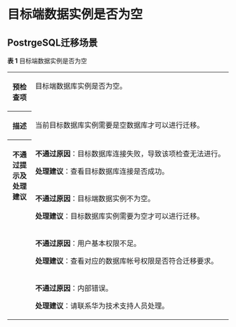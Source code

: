 # 目标端数据实例是否为空<a name="drs_11_0037"></a>

## PostrgeSQL迁移场景<a name="section366832884310"></a>

**表 1**  目标端数据实例是否为空

<a name="table13946102018118"></a>
<table><tbody><tr id="row1894642011114"><th class="firstcol" valign="top" width="11%" id="mcps1.2.3.1.1"><p id="p1094652017115"><a name="p1094652017115"></a><a name="p1094652017115"></a><strong id="b5962320116"><a name="b5962320116"></a><a name="b5962320116"></a>预检查项</strong></p>
</th>
<td class="cellrowborder" valign="top" width="89%" headers="mcps1.2.3.1.1 "><p id="p59626205116"><a name="p59626205116"></a><a name="p59626205116"></a><span class="keyword" id="keyword1583423427"><a name="keyword1583423427"></a><a name="keyword1583423427"></a>目标端数据库实例</span>是否为空。</p>
</td>
</tr>
<tr id="row1496219203119"><th class="firstcol" valign="top" width="11%" id="mcps1.2.3.2.1"><p id="p49621620211"><a name="p49621620211"></a><a name="p49621620211"></a><strong id="b996282014115"><a name="b996282014115"></a><a name="b996282014115"></a>描述</strong></p>
</th>
<td class="cellrowborder" valign="top" width="89%" headers="mcps1.2.3.2.1 "><p id="p1496213201715"><a name="p1496213201715"></a><a name="p1496213201715"></a>当前目标数据库实例需要是空数据库才可以进行迁移。</p>
</td>
</tr>
<tr id="row197732013111"><th class="firstcol" rowspan="4" valign="top" width="11%" id="mcps1.2.3.3.1"><p id="p7977132016114"><a name="p7977132016114"></a><a name="p7977132016114"></a><strong id="b1097717201214"><a name="b1097717201214"></a><a name="b1097717201214"></a>不通过提示及<strong id="b117671048113514"><a name="b117671048113514"></a><a name="b117671048113514"></a>处理建议</strong></strong></p>
</th>
<td class="cellrowborder" valign="top" width="89%" headers="mcps1.2.3.3.1 "><p id="p685416599480"><a name="p685416599480"></a><a name="p685416599480"></a><strong id="b541691484913"><a name="b541691484913"></a><a name="b541691484913"></a>不通过原因</strong>：目标数据库连接失败，导致该项检查无法进行。</p>
<p id="p137318592485"><a name="p137318592485"></a><a name="p137318592485"></a><strong id="b1617114918398"><a name="b1617114918398"></a><a name="b1617114918398"></a>处理建议</strong>：查看目标数据库连接是否成功。</p>
</td>
</tr>
<tr id="row8383514104815"><td class="cellrowborder" valign="top" headers="mcps1.2.3.3.1 "><p id="p1938313146487"><a name="p1938313146487"></a><a name="p1938313146487"></a><strong id="b1047962217498"><a name="b1047962217498"></a><a name="b1047962217498"></a>不通过原因</strong>：目标端数据实例不为空。</p>
<p id="p1830513816484"><a name="p1830513816484"></a><a name="p1830513816484"></a><strong id="b264012116395"><a name="b264012116395"></a><a name="b264012116395"></a>处理建议</strong>：目标数据库实例需要为空才可以进行迁移。</p>
</td>
</tr>
<tr id="row783751674819"><td class="cellrowborder" valign="top" headers="mcps1.2.3.3.1 "><p id="p2837181618489"><a name="p2837181618489"></a><a name="p2837181618489"></a><strong id="b11182124174912"><a name="b11182124174912"></a><a name="b11182124174912"></a>不通过原因</strong>：用户基本权限不足。</p>
<p id="p733684520489"><a name="p733684520489"></a><a name="p733684520489"></a><strong id="b1849919134391"><a name="b1849919134391"></a><a name="b1849919134391"></a>处理建议</strong>：查看对应的数据库帐号权限是否符合迁移要求。</p>
</td>
</tr>
<tr id="row1552253718616"><td class="cellrowborder" valign="top" headers="mcps1.2.3.3.1 "><p id="p1772165216482"><a name="p1772165216482"></a><a name="p1772165216482"></a><strong id="b2839725194919"><a name="b2839725194919"></a><a name="b2839725194919"></a>不通过原因</strong>：内部错误。</p>
<p id="p161829569481"><a name="p161829569481"></a><a name="p161829569481"></a><strong id="b16327315133920"><a name="b16327315133920"></a><a name="b16327315133920"></a>处理建议</strong>：请联系华为技术支持人员处理。</p>
</td>
</tr>
</tbody>
</table>

